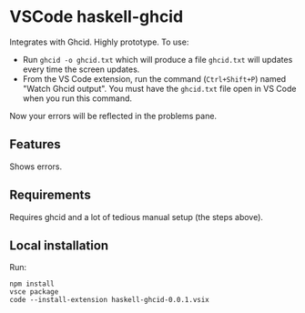 # VSCode haskell-ghcid

Integrates with Ghcid. Highly prototype. To use:

* Run `ghcid -o ghcid.txt` which will produce a file `ghcid.txt` will updates every time the screen updates.
* From the VS Code extension, run the command (`Ctrl+Shift+P`) named "Watch Ghcid output". You must have the `ghcid.txt` file open in VS Code when you run this command.

Now your errors will be reflected in the problems pane.

## Features

Shows errors.

## Requirements

Requires ghcid and a lot of tedious manual setup (the steps above).

## Local installation

Run:

    npm install
    vsce package
    code --install-extension haskell-ghcid-0.0.1.vsix
